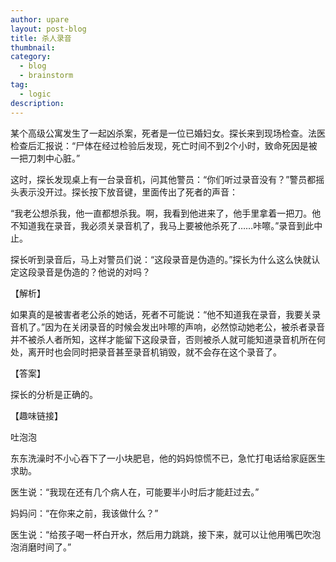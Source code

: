 ```yaml
---
author: upare
layout: post-blog
title: 杀人录音
thumbnail:
category:
  - blog
  - brainstorm
tag:
  - logic
description: 
---
```

某个高级公寓发生了一起凶杀案，死者是一位已婚妇女。探长来到现场检查。法医检查后汇报说：“尸体在经过检验后发现，死亡时间不到2个小时，致命死因是被一把刀刺中心脏。”

这时，探长发现桌上有一台录音机，问其他警员：“你们听过录音没有？”警员都摇头表示没开过。探长按下放音键，里面传出了死者的声音：

“我老公想杀我，他一直都想杀我。啊，我看到他进来了，他手里拿着一把刀。他不知道我在录音，我必须关录音机了，我马上要被他杀死了……咔嚓。”录音到此中止。

探长听到录音后，马上对警员们说：“这段录音是伪造的。”探长为什么这么快就认定这段录音是伪造的？他说的对吗？

【解析】

如果真的是被害者老公杀的她话，死者不可能说：“他不知道我在录音，我要关录音机了。”因为在关闭录音的时候会发出咔嚓的声响，必然惊动她老公，被杀者录音并不被杀人者所知，这样才能留下这段录音，否则被杀人就可能知道录音机所在何处，离开时也会同时把录音甚至录音机销毁，就不会存在这个录音了。

【答案】

探长的分析是正确的。

【趣味链接】

吐泡泡

东东洗澡时不小心吞下了一小块肥皂，他的妈妈惊慌不已，急忙打电话给家庭医生求助。

医生说：“我现在还有几个病人在，可能要半小时后才能赶过去。”

妈妈问：“在你来之前，我该做什么？”

医生说：“给孩子喝一杯白开水，然后用力跳跳，接下来，就可以让他用嘴巴吹泡泡消磨时间了。”
